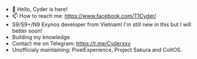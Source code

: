 - 👋 Hello, Cyder is here!
- 📫 How to reach me: https://www.facebook.com/T1Cyder/
- S9/S9+/N9 Exynos developer from Vietnam! I'm still new in this but I will better soon!
- Building my knowledge
- Contact me on Telegram: https://t.me/Cyderxxv
- Unofficialy maintaining: PixelExperience, Project Sakura and ColtOS.

<!---
CyderVII28x03/CyderVII28x03 is a ✨ special ✨ repository because its `README.md` (this file) appears on your GitHub profile.
You can click the Preview link to take a look at your changes.
--->
